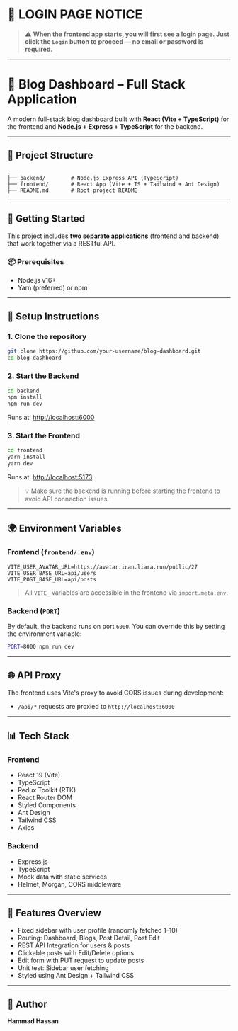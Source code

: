 # 🚨 LOGIN PAGE NOTICE

> ⚠️ **When the frontend app starts, you will first see a login page. Just click the `Login` button to proceed — no email or password is required.**

---

# 🧩 Blog Dashboard – Full Stack Application

A modern full-stack blog dashboard built with **React (Vite + TypeScript)** for the frontend and **Node.js + Express + TypeScript** for the backend.

---

## 📂 Project Structure

```
.
├── backend/        # Node.js Express API (TypeScript)
├── frontend/       # React App (Vite + TS + Tailwind + Ant Design)
├── README.md       # Root project README
```

---

## 🚀 Getting Started

This project includes **two separate applications** (frontend and backend) that work together via a RESTful API.

### 📦 Prerequisites

* Node.js v16+
* Yarn (preferred) or npm

---

## 📁 Setup Instructions

### 1. Clone the repository

```bash
git clone https://github.com/your-username/blog-dashboard.git
cd blog-dashboard
```

### 2. Start the Backend

```bash
cd backend
npm install
npm run dev
```

Runs at: [http://localhost:6000](http://localhost:6000)

### 3. Start the Frontend

```bash
cd frontend
yarn install
yarn dev
```

Runs at: [http://localhost:5173](http://localhost:5173)

> 💡 Make sure the backend is running before starting the frontend to avoid API connection issues.

---

## 🌍 Environment Variables

### Frontend (`frontend/.env`)

```env
VITE_USER_AVATAR_URL=https://avatar.iran.liara.run/public/27
VITE_USER_BASE_URL=api/users
VITE_POST_BASE_URL=api/posts
```

> All `VITE_` variables are accessible in the frontend via `import.meta.env`.

### Backend (`PORT`)

By default, the backend runs on port `6000`. You can override this by setting the environment variable:

```bash
PORT=8000 npm run dev
```

---

## 🌐 API Proxy

The frontend uses Vite's proxy to avoid CORS issues during development:

* `/api/*` requests are proxied to `http://localhost:6000`

---

## 📊 Tech Stack

### Frontend

* React 19 (Vite)
* TypeScript
* Redux Toolkit (RTK)
* React Router DOM
* Styled Components
* Ant Design
* Tailwind CSS
* Axios

### Backend

* Express.js
* TypeScript
* Mock data with static services
* Helmet, Morgan, CORS middleware

---

## 📅 Features Overview

* Fixed sidebar with user profile (randomly fetched 1-10)
* Routing: Dashboard, Blogs, Post Detail, Post Edit
* REST API Integration for users & posts
* Clickable posts with Edit/Delete options
* Edit form with PUT request to update posts
* Unit test: Sidebar user fetching
* Styled using Ant Design + Tailwind CSS

---

## 👤 Author

**Hammad Hassan**
